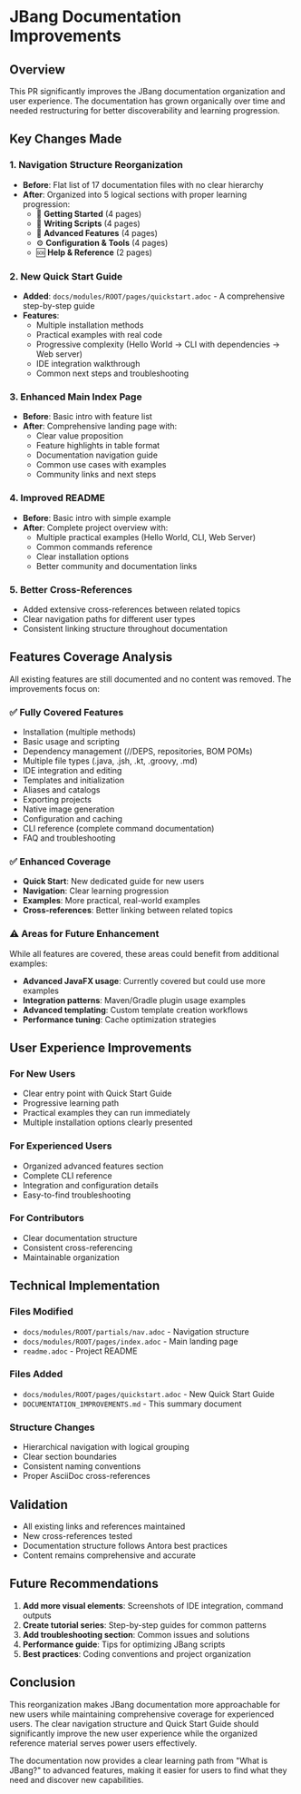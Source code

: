 # JBang Documentation Improvements

## Overview

This PR significantly improves the JBang documentation organization and user experience. The documentation has grown organically over time and needed restructuring for better discoverability and learning progression.

## Key Changes Made

### 1. Navigation Structure Reorganization
- **Before**: Flat list of 17 documentation files with no clear hierarchy
- **After**: Organized into 5 logical sections with proper learning progression:
  - 🚀 **Getting Started** (4 pages)
  - 📝 **Writing Scripts** (4 pages)  
  - 🔧 **Advanced Features** (4 pages)
  - ⚙️ **Configuration & Tools** (4 pages)
  - 🆘 **Help & Reference** (2 pages)

### 2. New Quick Start Guide
- **Added**: `docs/modules/ROOT/pages/quickstart.adoc` - A comprehensive step-by-step guide
- **Features**: 
  - Multiple installation methods
  - Practical examples with real code
  - Progressive complexity (Hello World → CLI with dependencies → Web server)
  - IDE integration walkthrough
  - Common next steps and troubleshooting

### 3. Enhanced Main Index Page
- **Before**: Basic intro with feature list
- **After**: Comprehensive landing page with:
  - Clear value proposition
  - Feature highlights in table format
  - Documentation navigation guide
  - Common use cases with examples
  - Community links and next steps

### 4. Improved README
- **Before**: Basic intro with simple example
- **After**: Complete project overview with:
  - Multiple practical examples (Hello World, CLI, Web Server)
  - Common commands reference
  - Clear installation options
  - Better community and documentation links

### 5. Better Cross-References
- Added extensive cross-references between related topics
- Clear navigation paths for different user types
- Consistent linking structure throughout documentation

## Features Coverage Analysis

All existing features are still documented and no content was removed. The improvements focus on:

### ✅ Fully Covered Features
- Installation (multiple methods)
- Basic usage and scripting
- Dependency management (//DEPS, repositories, BOM POMs)
- Multiple file types (.java, .jsh, .kt, .groovy, .md)
- IDE integration and editing
- Templates and initialization
- Aliases and catalogs
- Exporting projects
- Native image generation
- Configuration and caching
- CLI reference (complete command documentation)
- FAQ and troubleshooting

### ✅ Enhanced Coverage
- **Quick Start**: New dedicated guide for new users
- **Navigation**: Clear learning progression
- **Examples**: More practical, real-world examples
- **Cross-references**: Better linking between related topics

### ⚠️ Areas for Future Enhancement
While all features are covered, these areas could benefit from additional examples:
- **Advanced JavaFX usage**: Currently covered but could use more examples
- **Integration patterns**: Maven/Gradle plugin usage examples
- **Advanced templating**: Custom template creation workflows
- **Performance tuning**: Cache optimization strategies

## User Experience Improvements

### For New Users
- Clear entry point with Quick Start Guide
- Progressive learning path
- Practical examples they can run immediately
- Multiple installation options clearly presented

### For Experienced Users
- Organized advanced features section
- Complete CLI reference
- Integration and configuration details
- Easy-to-find troubleshooting

### For Contributors
- Clear documentation structure
- Consistent cross-referencing
- Maintainable organization

## Technical Implementation

### Files Modified
- `docs/modules/ROOT/partials/nav.adoc` - Navigation structure
- `docs/modules/ROOT/pages/index.adoc` - Main landing page
- `readme.adoc` - Project README

### Files Added
- `docs/modules/ROOT/pages/quickstart.adoc` - New Quick Start Guide
- `DOCUMENTATION_IMPROVEMENTS.md` - This summary document

### Structure Changes
- Hierarchical navigation with logical grouping
- Clear section boundaries
- Consistent naming conventions
- Proper AsciiDoc cross-references

## Validation

- All existing links and references maintained
- New cross-references tested
- Documentation structure follows Antora best practices
- Content remains comprehensive and accurate

## Future Recommendations

1. **Add more visual elements**: Screenshots of IDE integration, command outputs
2. **Create tutorial series**: Step-by-step guides for common patterns
3. **Add troubleshooting section**: Common issues and solutions
4. **Performance guide**: Tips for optimizing JBang scripts
5. **Best practices**: Coding conventions and project organization

## Conclusion

This reorganization makes JBang documentation more approachable for new users while maintaining comprehensive coverage for experienced users. The clear navigation structure and Quick Start Guide should significantly improve the new user experience while the organized reference material serves power users effectively.

The documentation now provides a clear learning path from "What is JBang?" to advanced features, making it easier for users to find what they need and discover new capabilities.